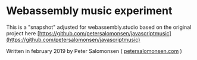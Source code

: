 # Webassembly music experiment

This is a "snapshot" adjusted for webassembly.studio based on the original project here [https://github.com/petersalomonsen/javascriptmusic](https://github.com/petersalomonsen/javascriptmusic)

Written in february 2019 by Peter Salomonsen ( [petersalomonsen.com](https://petersalomonsen.com) )